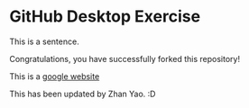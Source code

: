 # GitHub Desktop Exercise

This is a sentence.

Congratulations, you have successfully forked this repository!

This is a [google website](https://www.google.com)

This has been updated by Zhan Yao.
:D